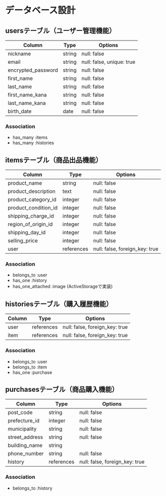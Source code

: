 # データベース設計

## usersテーブル（ユーザー管理機能）

| Column             | Type   | Options                   |
| ------------------ | ------ | ------------------------- |
| nickname           | string | null: false               |
| email              | string | null: false, unique: true |
| encrypted_password | string | null: false               |
| first_name         | string | null: false               |
| last_name          | string | null: false               |
| first_name_kana    | string | null: false               |
| last_name_kana     | string | null: false               |
| birth_date         | date   | null: false               |

### Association
- has_many :items
- has_many :histories

## itemsテーブル（商品出品機能）

| Column               | Type       | Options                        |
| -------------------- | ---------- | ------------------------------ |
| product_name         | string     | null: false                    |
| product_description  | text       | null: false                    |
| product_category_id  | integer    | null: false                    |
| product_condition_id | integer    | null: false                    |
| shipping_charge_id   | integer    | null: false                    |
| region_of_origin_id  | integer    | null: false                    |
| shipping_day_id      | integer    | null: false                    |
| selling_price        | integer    | null: false                    |
| user                 | references | null: false, foreign_key: true |

### Association
- belongs_to :user
- has_one :history
- has_one_attached :image (ActiveStorageで実装)

## historiesテーブル（購入履歴機能）

| Column | Type       | Options                        |
| ------ | ---------- | ------------------------------ |
| user   | references | null: false, foreign_key: true |
| item   | references | null: false, foreign_key: true |

### Association
- belongs_to :user
- belongs_to :item
- has_one :purchase

## purchasesテーブル（商品購入機能）

| Column          | Type       | Options                        |
| --------------- | ---------- | ------------------------------ |
| post_code       | string     | null: false                    |
| prefecture_id   | integer    | null: false                    |
| municipality    | string     | null: false                    |
| street_address  | string     | null: false                    |
| building_name   | string     |                                |
| phone_number    | string     | null: false                    |
| history         | references | null: false, foreign_key: true |

### Association
- belongs_to :history
